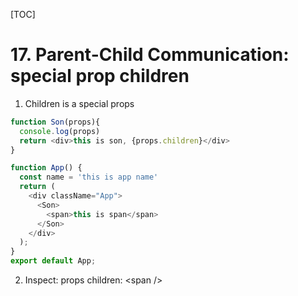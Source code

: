 [TOC]

# 17. Parent-Child Communication: special prop children
1. Children is a special props
```JavaScript
function Son(props){
  console.log(props)
  return <div>this is son, {props.children}</div>
}

function App() {
  const name = 'this is app name'
  return (
    <div className="App">
      <Son>
        <span>this is span</span>
      </Son>
    </div>
  );
}
export default App;
```
2. Inspect: 
props
    children: \<span />
